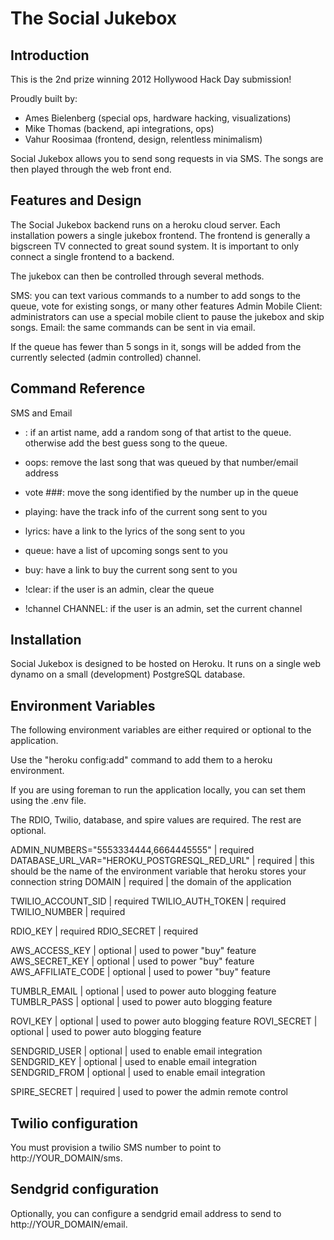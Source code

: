 The Social Jukebox
==================

Introduction
------------

This is the 2nd prize winning 2012 Hollywood Hack Day submission!

Proudly built by:
 - Ames Bielenberg (special ops, hardware hacking, visualizations)
 - Mike Thomas (backend, api integrations, ops)
 - Vahur Roosimaa (frontend, design, relentless minimalism)

Social Jukebox allows you to send song requests in via SMS.  The songs are then played through the web front end.  

Features and Design
-------------------

The Social Jukebox backend runs on a heroku cloud server.  Each installation powers a single jukebox frontend.  The frontend is generally a bigscreen TV connected to great sound system.  It is important to only connect a single frontend to a backend.  

The jukebox can then be controlled through several methods.

SMS: you can text various commands to a number to add songs to the queue, vote for existing songs, or many other features
Admin Mobile Client: administrators can use a special mobile client to pause the jukebox and skip songs.
Email: the same commands can be sent in via email.

If the queue has fewer than 5 songs in it, songs will be added from the currently selected (admin controlled) channel.

Command Reference
-----------------

SMS and Email

 - <anything not listed below>: if an artist name, add a random song of that artist to the queue.  otherwise add the best guess song to the queue.
 - oops: remove the last song that was queued by that number/email address
 - vote ###: move the song identified by the number up in the queue
 - playing: have the track info of the current song sent to you
 - lyrics: have a link to the lyrics of the song sent to you
 - queue: have a list of upcoming songs sent to you
 - buy: have a link to buy the current song sent to you

 - !clear: if the user is an admin, clear the queue
 - !channel CHANNEL: if the user is an admin, set the current channel

Installation
------------

Social Jukebox is designed to be hosted on Heroku.  It runs on a single web dynamo on a small (development) PostgreSQL database.

Environment Variables
---------------------

The following environment variables are either required or optional to the application.

Use the "heroku config:add" command to add them to a heroku environment.

If you are using foreman to run the application locally, you can set them using the .env file.

The RDIO, Twilio, database, and spire values are required.  The rest are optional.

ADMIN_NUMBERS="5553334444,6664445555"  | required
DATABASE_URL_VAR="HEROKU_POSTGRESQL_RED_URL" | required | this should be the name of the environment variable that heroku stores your connection string
DOMAIN | required | the domain of the application

TWILIO_ACCOUNT_SID | required
TWILIO_AUTH_TOKEN | required
TWILIO_NUMBER | required

RDIO_KEY | required
RDIO_SECRET | required

AWS_ACCESS_KEY | optional | used to power "buy" feature
AWS_SECRET_KEY | optional | used to power "buy" feature
AWS_AFFILIATE_CODE | optional | used to power "buy" feature

TUMBLR_EMAIL | optional | used to power auto blogging feature
TUMBLR_PASS | optional | used to power auto blogging feature

ROVI_KEY | optional | used to power auto blogging feature
ROVI_SECRET | optional | used to power auto blogging feature

SENDGRID_USER | optional | used to enable email integration
SENDGRID_KEY | optional | used to enable email integration
SENDGRID_FROM | optional | used to enable email integration

SPIRE_SECRET | required | used to power the admin remote control

Twilio configuration
--------------------

You must provision a twilio SMS number to point to http://YOUR_DOMAIN/sms.

Sendgrid configuration 
----------------------

Optionally, you can configure a sendgrid email address to send to http://YOUR_DOMAIN/email.
